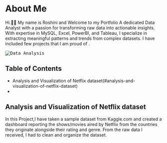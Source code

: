 # About Me
Hi.🙋‍♀️ My name is Roshini and Welcome to my Portfolio 
A dedicated Data Analyst with a passion for transforming raw data into actionable insights.
With expertise in MySQL, Excel, PowerBI, and Tableau, I specialize in extracting meaningful patterns and trends from complex datasets.
I have included few projects that I am proud of . 

<kbd>![Data Analysis](https://tse4.mm.bing.net/th?id=OIP.Hhhcsrwe6mvnWqvOjelUqgHaEK&pid=Api&P=0&h=180)

## Table of Contents
- Analysis and Visualization of Netflix dataset(#analysis-and-visualization-of-netflix-dataset)
- 

  
## Analysis and Visualization of Netflix dataset
In this Project,I have taken a sample dataset from Kaggle.com and created a dashboard reporting the shows/movies aired by Netflix from the countries they originate alongside their rating and genre. 
From the raw data I received, I had to clean and organize the dataset.
